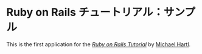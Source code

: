 # Ruby on Rails チュートリアル：サンプル

This is the first application for the
[*Ruby on Rails Tutorial*](http://railstutorial/jp/)
by [Michael Hartl](http://michaelhartl.com/).
